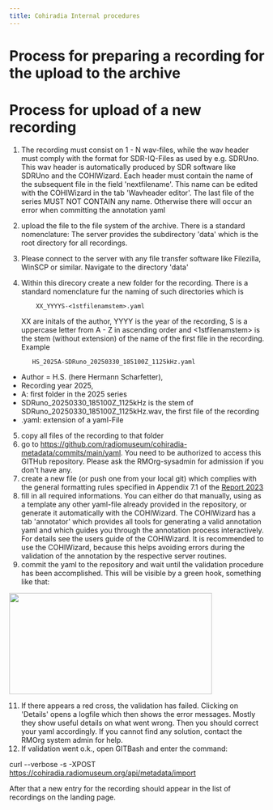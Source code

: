 ```yaml
---
title: Cohiradia Internal procedures
---
```


# Process for preparing a recording for the upload to the archive


# Process for upload of  a new recording

1) The recording must consist on 1 - N wav-files, while the wav header must comply with the format for SDR-IQ-Files as used by e.g. SDRUno. This wav header is automatically produced by SDR software like SDRUno and the COHIWizard.
  Each header must contain the name of the subsequent file in the field 'nextfilename'. This name can be edited with the COHIWizard in the tab 'Wavheader editor'. The last file of the series MUST NOT CONTAIN any name. Otherwise there will occur an error when committing the annotation yaml
2) upload the file to the file system of the archive. There is a standard nomenclature: The server provides the subdirectory 'data' which is the root directory for all recordings.
3) Please connect to the server with any file transfer software like Filezilla, WinSCP or similar. Navigate to the directory 'data'
4) Within this direcory create a new folder for the recording. There is a standard nomenclature fur the naming of such directories which is
   
           XX_YYYYS-<1stfilenamstem>.yaml
   
   XX are initals of the author, YYYY is the year of the recording, S is a uppercase letter from A - Z in ascending order and <1stfilenamstem> is the stem (without extension)
   of the name of the first file in the recording. Example
   
          HS_2025A-SDRuno_20250330_185100Z_1125kHz.yaml 
  
  * Author = H.S. (here Hermann Scharfetter), 
  * Recording year 2025, 
  * A: first folder in the 2025 series
  * SDRuno_20250330_185100Z_1125kHz is the stem of SDRuno_20250330_185100Z_1125kHz.wav, the first file of the recording
  * .yaml: extension of a yaml-File
  
5) copy all files of the recording to that folder
6) go to https://github.com/radiomuseum/cohiradia-metadata/commits/main/yaml. You need to be authorized to access this GITHub repository. Please ask the RMOrg-sysadmin for admission if you don't have any.
7) create a new file (or push one from your local git) which complies with the general formatting rules specified in Appendix 7.1 of the [Report 2023](https://cohiradia.radiomuseum.org/download/docs/Documentation/COHIRADIA_Report2023_dt.pdf)
8) fill in all required informations. You can either do that manually, using as a template any other yaml-file already provided in the repository, or generate it automatically with the COHIWizard. The COHIWizard has a tab 'annotator' which provides all tools for generating a valid annotation yaml and which guides you through the annotation process interactively. For details see the users guide of the COHIWizard. It is recommended to use the COHIWizard, because this helps avoiding errors during the validation of the annotation by the respective server routines.
9) commit the yaml to the repository and wait until the validation procedure has been accomplished. This will be visible by a green hook, something like that:

 <img src="https://cohiradia.radiomuseum.org/download/docs/Documentation/Ann_yaml_valid.PNG" width="400" height="200" /> 

11) If there appears a red cross, the validation has failed. Clicking on 'Details' opens a logfile which then shows the error messages. Mostly they show useful details on what went wrong. Then you should correct your yaml accordingly. If you cannot find any solution, contact the RMOrg system admin for help.
12) If validation went o.k., open GITBash and enter the command:

  curl --verbose -s -XPOST https://cohiradia.radiomuseum.org/api/metadata/import

After that a new entry for the recording should appear in the list of recordings on the landing page.

